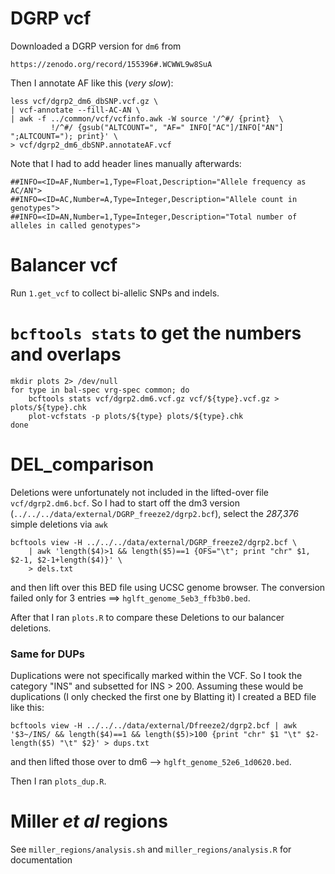 # DGRP vcf

Downloaded a DGRP version for `dm6` from 

```
https://zenodo.org/record/155396#.WCWWL9w8SuA
```

Then I annotate AF like this (*very slow*):

```
less vcf/dgrp2_dm6_dbSNP.vcf.gz \
| vcf-annotate --fill-AC-AN \
| awk -f ../common/vcf/vcfinfo.awk -W source '/^#/ {print}  \
         !/^#/ {gsub("ALTCOUNT=", "AF=" INFO["AC"]/INFO["AN"] ";ALTCOUNT="); print}' \
> vcf/dgrp2_dm6_dbSNP.annotateAF.vcf
```

Note that I had to add header lines manually afterwards:

```
##INFO=<ID=AF,Number=1,Type=Float,Description="Allele frequency as AC/AN">
##INFO=<ID=AC,Number=A,Type=Integer,Description="Allele count in genotypes">
##INFO=<ID=AN,Number=1,Type=Integer,Description="Total number of alleles in called genotypes">
```

# Balancer vcf

Run `1.get_vcf` to collect bi-allelic SNPs and indels.


# `bcftools stats` to get the numbers and overlaps

```
mkdir plots 2> /dev/null
for type in bal-spec vrg-spec common; do
    bcftools stats vcf/dgrp2.dm6.vcf.gz vcf/${type}.vcf.gz > plots/${type}.chk
    plot-vcfstats -p plots/${type} plots/${type}.chk
done
```

# DEL_comparison

Deletions were unfortunately not included in the lifted-over file `vcf/dgrp2.dm6.bcf`.
So I had to start off the dm3 version (`../../../data/external/DGRP_freeze2/dgrp2.bcf`),
select the *287,376* simple deletions via `awk`

```
bcftools view -H ../../../data/external/DGRP_freeze2/dgrp2.bcf \
    | awk 'length($4)>1 && length($5)==1 {OFS="\t"; print "chr" $1, $2-1, $2-1+length($4)}' \
    > dels.txt
```

and then lift over this BED file using UCSC genome browser. The conversion 
failed only for 3 entries ==> `hglft_genome_5eb3_ffb3b0.bed`.

After that I ran `plots.R` to compare these Deletions to our balancer deletions.

### Same for DUPs

Duplications were not specifically marked within the VCF. So I took the category "INS"
and subsetted for INS > 200. Assuming these would be duplications (I only checked the first one
by Blatting it) I created a BED file like this:

```
bcftools view -H ../../../data/external/Dfreeze2/dgrp2.bcf | awk '$3~/INS/ && length($4)==1 && length($5)>100 {print "chr" $1 "\t" $2-length($5) "\t" $2}' > dups.txt
```

and then lifted those over to dm6 --> `hglft_genome_52e6_1d0620.bed`.

Then I ran `plots_dup.R`.

# Miller *et al* regions

See `miller_regions/analysis.sh` and `miller_regions/analysis.R` for documentation

